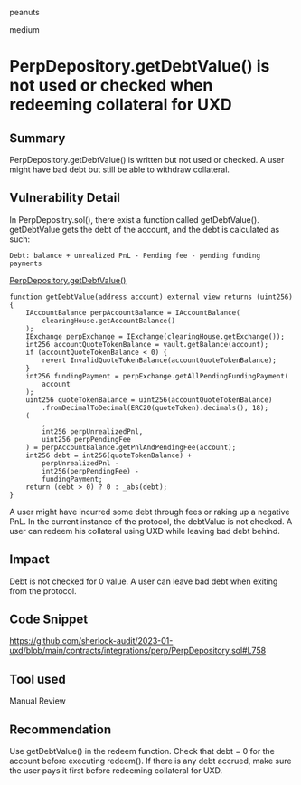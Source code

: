 peanuts

medium

# PerpDepository.getDebtValue() is not used or checked when redeeming collateral for UXD

## Summary

PerpDepository.getDebtValue() is written but not used or checked. A user might have bad debt but still be able to withdraw collateral.  

## Vulnerability Detail

In PerpDepositry.sol(), there exist a function called getDebtValue(). getDebtValue gets the debt of the account, and the debt is calculated as such:

```solidity
Debt: balance + unrealized PnL - Pending fee - pending funding payments
```

[PerpDepository.getDebtValue()](https://github.com/sherlock-audit/2023-01-uxd/blob/main/contracts/integrations/perp/PerpDepository.sol#L758-L782)

    function getDebtValue(address account) external view returns (uint256) {
        IAccountBalance perpAccountBalance = IAccountBalance(
            clearingHouse.getAccountBalance()
        );
        IExchange perpExchange = IExchange(clearingHouse.getExchange());
        int256 accountQuoteTokenBalance = vault.getBalance(account);
        if (accountQuoteTokenBalance < 0) {
            revert InvalidQuoteTokenBalance(accountQuoteTokenBalance);
        }
        int256 fundingPayment = perpExchange.getAllPendingFundingPayment(
            account
        );
        uint256 quoteTokenBalance = uint256(accountQuoteTokenBalance)
            .fromDecimalToDecimal(ERC20(quoteToken).decimals(), 18);
        (
            ,
            int256 perpUnrealizedPnl,
            uint256 perpPendingFee
        ) = perpAccountBalance.getPnlAndPendingFee(account);
        int256 debt = int256(quoteTokenBalance) +
            perpUnrealizedPnl -
            int256(perpPendingFee) -
            fundingPayment;
        return (debt > 0) ? 0 : _abs(debt);
    }

A user might have incurred some debt through fees or raking up a negative PnL. In the current instance of the protocol, the debtValue is not checked. A user can redeem his collateral using UXD while leaving bad debt behind.

## Impact

Debt is not checked for 0 value. A user can leave bad debt when exiting from the protocol.

## Code Snippet

https://github.com/sherlock-audit/2023-01-uxd/blob/main/contracts/integrations/perp/PerpDepository.sol#L758

## Tool used

Manual Review

## Recommendation

Use getDebtValue() in the redeem function. Check that debt = 0 for the account before executing redeem(). If there is any debt accrued, make sure the user pays it first before redeeming collateral for UXD. 
